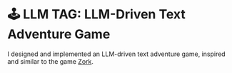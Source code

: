 # 🕹️ **LLM TAG**: **LLM**-Driven **T**ext **A**dventure **G**ame
I designed and implemented an LLM-driven text adventure game, inspired and similar to the game [Zork](https://en.wikipedia.org/wiki/Zork). 